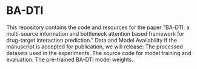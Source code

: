 # BA-DTI
This repository contains the code and resources for the paper "BA-DTI: a multi-source information and bottleneck attention based framework for drug-target interaction prediction."
Data and Model Availability
If the manuscript is accepted for publication, we will release:
The processed datasets used in the experiments.
The source code for model training and evaluation.
The pre-trained BA-DTI model weights.
